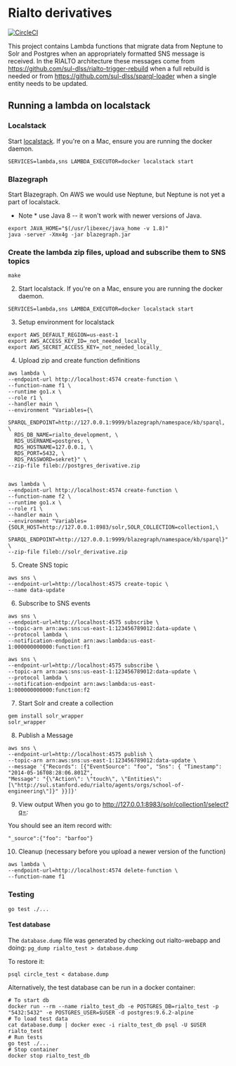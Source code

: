 # Rialto derivatives
[![CircleCI](https://circleci.com/gh/sul-dlss/rialto-derivatives.svg?style=svg)](https://circleci.com/gh/sul-dlss/rialto-derivatives)

This project contains Lambda functions that migrate data from Neptune to Solr and Postgres
when an appropriately formatted SNS message is received. In the RIALTO architecture these messages come from https://github.com/sul-dlss/rialto-trigger-rebuild when a full rebuild is needed or from https://github.com/sul-dlss/sparql-loader when a single entity needs to be updated.

## Running a lambda on localstack

### Localstack

Start [localstack](https://github.com/localstack/localstack#installing). If you're on a Mac, ensure you are running the docker daemon.

```
SERVICES=lambda,sns LAMBDA_EXECUTOR=docker localstack start
```

### Blazegraph
Start Blazegraph.  On AWS we would use Neptune, but Neptune is not yet a part of localstack.
* Note * use Java 8 -- it won't work with newer versions of Java.
```
export JAVA_HOME="$(/usr/libexec/java_home -v 1.8)"
java -server -Xmx4g -jar blazegraph.jar
```

### Create the lambda zip files, upload and subscribe them to SNS topics

```
make
```

2. Start localstack. If you're on a Mac, ensure you are running the docker daemon.
```
SERVICES=lambda,sns LAMBDA_EXECUTOR=docker localstack start
```

3. Setup environment for localstack
```
export AWS_DEFAULT_REGION=us-east-1
export AWS_ACCESS_KEY_ID=_not_needed_locally_
export AWS_SECRET_ACCESS_KEY=_not_needed_locally_
```

4. Upload zip and create function definitions
```
aws lambda \
--endpoint-url http://localhost:4574 create-function \
--function-name f1 \
--runtime go1.x \
--role r1 \
--handler main \
--environment "Variables={\
  SPARQL_ENDPOINT=http://127.0.0.1:9999/blazegraph/namespace/kb/sparql, \
  RDS_DB_NAME=rialto_development, \
  RDS_USERNAME=postgres, \
  RDS_HOSTNAME=127.0.0.1, \
  RDS_PORT=5432, \
  RDS_PASSWORD=sekret}" \
--zip-file fileb://postgres_derivative.zip


aws lambda \
--endpoint-url http://localhost:4574 create-function \
--function-name f2 \
--runtime go1.x \
--role r1 \
--handler main \
--environment "Variables={SOLR_HOST=http://127.0.0.1:8983/solr,SOLR_COLLECTION=collection1,\
  SPARQL_ENDPOINT=http://127.0.0.1:9999/blazegraph/namespace/kb/sparql}" \
--zip-file fileb://solr_derivative.zip
```

5. Create SNS topic
```
aws sns \
--endpoint-url=http://localhost:4575 create-topic \
--name data-update
```

6. Subscribe to SNS events
```
aws sns \
--endpoint-url=http://localhost:4575 subscribe \
--topic-arn arn:aws:sns:us-east-1:123456789012:data-update \
--protocol lambda \
--notification-endpoint arn:aws:lambda:us-east-1:000000000000:function:f1

aws sns \
--endpoint-url=http://localhost:4575 subscribe \
--topic-arn arn:aws:sns:us-east-1:123456789012:data-update \
--protocol lambda \
--notification-endpoint arn:aws:lambda:us-east-1:000000000000:function:f2
```

7. Start Solr and create a collection
```
gem install solr_wrapper
solr_wrapper

```

8. Publish a Message
```
aws sns \
--endpoint-url=http://localhost:4575 publish \
--topic-arn arn:aws:sns:us-east-1:123456789012:data-update \
--message '{"Records": [{"EventSource": "foo", "Sns": { "Timestamp": "2014-05-16T08:28:06.801Z",
"Message": "{\"Action\": \"touch\", \"Entities\": [\"http://sul.stanford.edu/rialto/agents/orgs/school-of-engineering\"]}" }}]}'
```

9. View output
When you go to http://127.0.0.1:8983/solr/collection1/select?q=*:*

You should see an item record with:
```
"_source":{"foo": "barfoo"}
```

10. Cleanup (necessary before you upload a newer version of the function)

```
aws lambda \
--endpoint-url=http://localhost:4574 delete-function \
--function-name f1
```

### Testing

```
go test ./...
```

#### Test database
The `database.dump` file was generated by checking out rialto-webapp and doing:
`pg_dump rialto_test > database.dump`

To restore it:
```
psql circle_test < database.dump
```

Alternatively, the test database can be run in a docker container:
```
# To start db
docker run --rm --name rialto_test_db -e POSTGRES_DB=rialto_test -p "5432:5432" -e POSTGRES_USER=$USER -d postgres:9.6.2-alpine
# To load test data
cat database.dump | docker exec -i rialto_test_db psql -U $USER rialto_test
# Run tests
go test ./...
# Stop container
docker stop rialto_test_db
```
